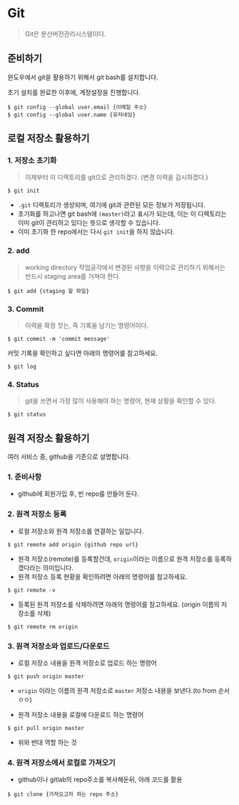 # Git

> Git은 분산버전관리시스템이다. 



## 준비하기

윈도우에서 git을 활용하기 위해서 git bash를 설치합니다.

초기 설치를 완료한 이후에, 계정설정을 진행합니다.

``` shell
$ git config --global user.email {이메일 주소}
$ git config --global user.name {유저네임}
```

## 로컬 저장소 활용하기

### 1. 저장소 초기화

> 이제부터 이 디렉토리를 git으로 관리하겠다. (변경 이력을 감시하겠다.)

``` shell
$ git init
```

- `.git` 디렉토리가 생성되며, 여기에 git과 관련된 모든 정보가 저장됩니다.
- 초기화를 하고나면 git bash에 `(master)`라고 표시가 되는데, 이는 이 디렉토리는 이미 git이 관리하고 있다는 뜻으로 생각할 수 있습니다.
- 이미 초기화 한 repo에서는 다시 `git init`을 하지 않습니다.

### 2. add

> working directory 작업공각에서 변경된 사항을 이력으로 관리하기 위해서는 반드시 staging area를 거쳐야 한다.

```shell
$ git add {staging 할 파일}
```

### 3. Commit

> 이력을 확정 짓는, 즉 기록을 남기는 명령어이다.

``` shell
$ git commit -m 'commit message'
```

커밋 기록을 확인하고 싶다면 아래의 명령어를 참고하세요.

``` shell
$ git log
```

### 4. Status

> git을 쓰면서 가장 많이 사용해야 하는 명령어, 현재 상황을 확인할 수 있다.

``` shell
$ git status
```

## 원격 저장소 활용하기

여러 서비스 중, github을 기준으로 설명합니다. 

### 1. 준비사항

- github에 회원가입 후, 빈 repo를 만들어 둔다.



### 2. 원격 저장소 등록

- 로컬 저장소와 원격 저장소를 연결하는 일입니다.

``` shell
$ git remote add origin {github repo url}
```

- 원격 저장소(remote)를 등록할건데, `origin`이라는 이름으로 원격 저장소를 등록하겠다라는 의미입니다.
- 원격 저장소 등록 현황을 확인하려면 아래의 명령어를 참고하세요.

``` shell
$ git remote -v
```

- 등록된 원격 저장소를 삭제하려면 아래의 명령어를 참고하세요. (origin 이름의 저장소를 삭제)

``` shell
$ git remote rm origin
```



### 3. 원격 저장소와 업로드/다운로드

- 로컬 저장소 내용을 원격 저장소로 업로드 하는 명령어

``` shell
$ git push origin master
```

- ```origin``` 이라는 이름의 원격 저장소로 ```master``` 저장소 내용을 보낸다.(to from  순서 ㅇㅇ)

- 원격 저장소 내용을 로컬에 다운로드 하는 명령어

```shell
$ git pull origin master
```

- 위와 반대 역할 하는 것


### 4. 원격 저장소에서 로컬로 가져오기

- github이나 gitlab의 repo주소를 복사해둔뒤, 아래 코드를 활용
```shell
$ git clone {가져오고자 하는 repo 주소}
```

